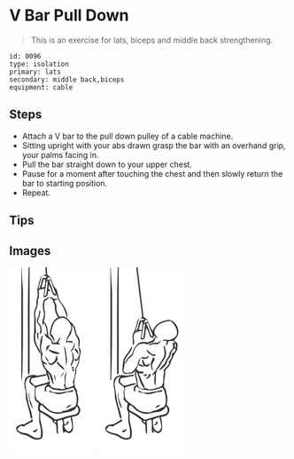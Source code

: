 # V Bar Pull Down
> This is an exercise for lats, biceps and middle back strengthening.

``` 
id: 0096 
type: isolation 
primary: lats 
secondary: middle back,biceps 
equipment: cable 
``` 

## Steps

 - Attach a V bar to the pull down pulley of a cable machine.
 - Sitting upright with your abs drawn grasp the bar with an overhand grip, your palms facing in.
 - Pull the bar straight down to your upper chest.
 - Pause for a moment after touching the chest and then slowly return the bar to starting position.
 - Repeat.

## Tips


## Images

<svg width="118pt" height="250pt" viewBox="0 0 118 250" xmlns="http://www.w3.org/2000/svg">
  <g fill="#FFF">
    <path d="M0 0h16.38c-.29 48.66-.02 97.33-.15 146-.03 2.52.12 5.07.79 7.52 1.37-15.56.87-31.25 1.42-46.86.09-25.23.04-50.46.03-75.69-.9-10.3-1.36-20.63-1.69-30.97h9.42c-1.45 42.67-.8 85.36-.94 128.05.1 5.85-.35 11.74.4 17.56 1.26-1.31 1.87-2.84 1.82-4.59 0-47 .01-94.01-.01-141.02H49c.13 3.29.29 6.57.46 9.85-1 .27-2.99.8-3.99 1.07 1.73.56 3.48 1.04 5.23 1.5l-1.2 2.1c-1.4-.09-2.79-.11-4.19-.07-2.38 5.02-1.71 11.31-5.83 15.49 1.16-6.63 3.6-12.94 4.85-19.55-3.57 5.86-4.04 12.96-6.43 19.31.45 4.26 1.23 8.8-.39 12.9-1.2 2.82-.16 5.94-.87 8.85-.82 3.05-2.29 5.9-2.93 9.01-.88 4.14.74 8.3.2 12.47-.51 5.65.32 11.36-.52 17-.62 5.25-.46 10.88 2.17 15.61 2.22 3.95 4.06 8.1 6.37 12 .79-5.15-3.34-9-5.1-13.45-2.09-4.41-1.79-9.36-1.81-14.1.33-.42.99-1.26 1.33-1.68-.5-4.73-1.03-9.5-.49-14.25.61-4.54-1.77-9.02-.53-13.55 1.47-5.16 4.55-10.18 3.14-15.75 2.91-4.14 1.15-9.21 1.71-13.85 2.18-1.4 4.93-1.44 7.39-2.02-.18 3.73-.61 7.45-1.36 11.1 1.91.92 3.98.23 5.36-1.29.69-2.14.86-4.4 1.2-6.61l3.26.48c-.97-1.18-1.99-2.31-3.04-3.43.2-2.05.37-4.11.57-6.17.49 1.15.98 2.29 1.48 3.43 2.67 3.98 2.26 9.84 6.86 12.38.79-.68 1.59-1.37 2.37-2.07.9 4.51 2.74 8.78 5.67 12.34 4.57 5.73 6.28 12.97 8.69 19.73.85-6.27-2.12-12.03-5.39-17.13-2.38-3.41-5.43-6.56-6.4-10.73-.88-3.75-1.6-7.54-2.86-11.19-4.41-3.27-5.25-9.13-7.68-13.75-1.83.69-3.7 1.3-5.58 1.84.63-1.5 1.3-2.97 1.99-4.44 1.37.46 2.74.9 4.12 1.33-1.75-1.67-3.67-3.14-5.65-4.51-.09-3.4-.2-6.8-.34-10.2H118v250H0V0m48.81 42.97c-2.72 1.08-2.86 4.43-3.27 6.91-1.14 6.19 3.09 12.25.69 18.36-1.53 3.44-2.24 7.21-.14 10.66.13-1.06.4-3.19.53-4.26 3.6 4.99 3.92 11.17 4.58 17.05-1.27-.89-2.57-1.74-3.89-2.54.66 1.48 1.34 2.96 2.19 4.35 1.53 2.23 4.41 2.8 6.35 4.57 1.55 1.59 1.54 3.92 1.85 5.98 3.89-.93 7.95 1.17 11.69-.5-.86-.32-2.57-.96-3.42-1.27 1.45-2.46 2.8-4.99 3.63-7.72-3.16 2.09-3.76 6.5-7.34 8.07-1.18-4.55-1.91-9.66-5.99-12.62.92-4.69 1.86-9.47 3.85-13.85 2.1-4.57 7.05-7.27 11.88-7.87 5.55.28 8.95 5.44 11.41 9.83 1.81 4.6-1.2 9.1-2.9 13.23-2.63 3.38-3.47 7.6-3.6 11.79.37-.57 1.11-1.69 1.48-2.26 2.61.43 5.19 1.03 7.8 1.47-.26-.61-.79-1.84-1.05-2.45-2.35-.16-4.7-.29-7.05-.38.88-3.33 3.08-5.94 4.94-8.73 1.86-4.11 2.63-8.65 2.29-13.15 1.69 3.18 3.17 6.54 3.41 10.19.08 3.62 3.18 6.06 4.23 9.36 1.44 3.36.5 7.04.76 10.55.51 2.76 1.76 5.43 1.39 8.29-.04 3.33-2.08 6.11-3.89 8.73-.92-.34-2.75-1.03-3.66-1.37.68 1.16 1.35 2.33 2.03 3.5.83-.26 1.66-.51 2.49-.76.73-1.12 1.47-2.23 2.23-3.32-.76 4.84-1.75 9.94-4.74 13.96-.31 6.02-.66 12.36-3.34 17.87.39 1.67.71 3.35.99 5.03-3.09 2-6.64 3.21-10.34 3.28-.37-1.39-.76-2.76-1.17-4.13.69-5.73-.1-11.6 2.12-17.08-4.1 4.03-2.97 10.34-2.44 15.49-.39.38-1.17 1.13-1.56 1.51.71 1.85 1.42 3.7 2.09 5.56-2.39.25-4.78.38-7.18.45.03-.24.07-.72.09-.96-4.33.86-8.57-.43-12.59-1.94l-.16-2.3-3.25-1.85c2.32.95 3.46-2.58 1.47-3.49-3.99 2.86-9.03 3.15-13.56 4.68-3.09.88-7.77 2.43-9.04-1.73l-2.42-1.63c.09-1.85-.52-4.71 1.73-5.47 6.53-1.44 13.19-2.24 19.71-3.75-.56-.61-1.14-1.2-1.74-1.78-3.64.93-7.36 1.51-11.06 2.17-5.65-2.19-13.63-1.04-16.68 4.74-1.04 5.15-1.09 10.59 1 15.51-.03 3.7-.04 7.41.42 11.09 2.2 8.96 4.95 17.8 6.67 26.88.52-.29 1.55-.89 2.07-1.19-.89-3.24-.96-6.69-2.25-9.81-4.12-10.86-5.11-22.48-7.11-33.84-.56-3.36.49-6.86 2.41-9.62 1.27-1.83 3.72-1.94 5.62-2.72-2.55 2.21-3.42 5.52-2.4 8.75 1.83 1.93 4.23 3.24 6.41 4.75.39.85.78 1.7 1.18 2.55-1.97 4.3-.5 9.13-.87 13.66.2.54.61 1.62.82 2.16.31.44.95 1.31 1.26 1.75 1.13.8 2.25 1.62 3.37 2.44-.69 3.35-1.07 6.75-.8 10.16.41.29 1.21.85 1.62 1.14.14 5.79-.99 11.73.69 17.39 1.57 5.62 2.18 11.82.95 17.5-5.17 2.51-10.44-.7-14.71-3.48-3.06-2.24-6.98-2.1-10.5-3.04-2.46-.78-4.57-2.32-6.72-3.71 1.27-2.02 2.78-3.89 4.8-5.21 1.6.26 3.21.49 4.83.69 3.43-3.32 8.04-4.68 12.1-6.97-.2-.83-.59-2.49-.79-3.32-.94.91-1.85 1.85-2.75 2.8-2.84 1.24-5.57 2.73-8.03 4.63-4.19-.29-8.35.87-11.09 4.21.07 1.47-.12 2.99.31 4.43 1.73 1.68 3.79 3.03 5.95 4.1 3.13 1.49 6.87 1.23 9.81 3.2 4.98 2.83 10.93 6.69 16.76 3.82 3.5-1.03 2.69-5.36 3.15-8.17-.48-6.43-2.24-12.73-3.65-19.01.01-3.07-.04-6.14-.03-9.2 5.86 2.88 11.23 6.63 16.49 10.47.33 1 .61 2.02.84 3.06 1.4 1.09 2.98 1.96 4.3 3.17.85 3.77.24 7.71.99 11.51l1.72 1.52c-.35-5.97-.04-11.98-.8-17.92 2.06-.62 4.12-1.22 6.2-1.77.8 2.27 1.48 4.66.98 7.09-.65 3.77-.12 7.62.94 11.26.68-.66 1.34-1.34 1.98-2.05 1.96.84 3.94 1.62 5.94 2.38 2.03-1.22 4.55-2.51 4.79-5.18.78-5.66-.02-11.45-1.64-16.9 2.46-.58 4.97-.96 7.37-1.74 2.56-1.18 3.6-4.06 4.3-6.59.73-3.27-1.65-5.91-3.63-8.15 1.21-5.47 1.59-11.37-.84-16.59l.09-3.44c-1.69-1.65-2.81-3.8-3.15-6.14-1.96-7.72 2.94-15.01 2.15-22.77 3.4-4.52 4.19-10.36 4.7-15.83 1.01-4.29 2.82-9.48-1.05-12.93 1.24-4.13 1.92-8.78-.13-12.78-1.04-2.58-3.6-4.46-3.84-7.35-.43-4.58-2.01-9.44-5.56-12.54-3.38-2.13-4.86-6.35-8.72-7.85-2.41-1.82-5.46-1.18-8.2-.72-1.95-3.69-4.74-7.55-3.99-11.94.65-3.72-1.72-6.9-3.08-10.15 1.76-.57 3.85-.66 5.03-2.34-1.55.1-3.09.22-4.62.38-2.28-.95-4.56-3.54-7.15-1.98 1.37.83 2.77 1.64 4.16 2.45.93 2.64 2.19 5.14 3.17 7.76.57 2.58.17 5.27.66 7.87.92 3.17 2.43 6.14 4.23 8.89-6.58 2.55-9.04 9.65-10.57 15.93-.7 3.13-1.92 7.05.69 9.64 2.27 2.16 3.42 5.11 5.22 7.62-.73.55-1.45 1.1-2.18 1.65-.92-3.72-3.05-6.92-6.28-9.01-1.24-7.19-.98-15.35-6.62-20.84 2.13-5.09 2.29-10.72 1.02-16.05-.99-3.74-.48-7.63.42-11.34 2.44-1.36 5.03-2.77 6.37-5.36-1.92.84-3.78 1.82-5.63 2.81m-8.06 15.62c.32 4.51-1.83 8.52-3.27 12.63-.89 2.94 1.81 5.07 3.16 7.32 2.63 3.66 1.23 8.38.43 12.41.96-.96 1.9-1.94 2.84-2.93-.33-3.57.3-7.66-2.31-10.55-1.23-1.94-3.94-3.82-2.64-6.4 1.6-4.02 3.58-8.08 2.93-12.55-.28.01-.86.05-1.14.07m-2.85 30.4c-.98 3.52.17 7.02 1.58 10.25-.2-3.69-.54-7.4.28-11.03-.47.19-1.39.58-1.86.78m6.28 3.96c-.87 2.31-2.16 4.55-2.09 7.1-.09 4.25-1.41 8.61.07 12.76 1.54 5.01-.32 10.44 1.91 15.31.87 4.41 2.64 8.59 5.75 11.9.15 1.79.35 3.58.55 5.37 1.76 2.51 2.76 5.42 2.65 8.51l1.75-2.14c-.4-3.2-1.62-6.16-2.76-9.15 5.03 4.09 3.86 11.5 8.12 16.08-.72-4.78-1.18-9.84-3.6-14.11-3.73-4.61-9.1-8.4-10.19-14.62 1.76.74 3.53 1.44 5.36 1.97-1.74-2.84-5.33-3.74-7.11-6.52-.6-2.43-.64-5.18.64-7.42-.7-2.63-1.73-5.17-2.23-7.86-.43-4.82 2.13-9.37 1.53-14.2.42-1.13.85-2.26 1.27-3.38-.4.1-1.21.3-1.62.4m41.89 16.07c-1.21 1.86-2.65 3.57-3.77 5.49 5.12-2.15 7.06-8.08 5.97-13.23-.74 2.58-.66 5.45-2.2 7.74m-35.5-1.77c-.36 2.24-.66 4.49-.69 6.76 1.62-3.33 3.97-6.21 5.71-9.47-1.77.72-3.44 1.65-5.02 2.71m26.18 26.36c.98-3.78 1.84-7.75 1.04-11.64-1.04-5.14-.3-10.84-3.63-15.28 1.58 8.88 2.7 17.88 2.59 26.92m11.62-22.52c1.75 2.05 3.11 4.39 4.7 6.57 1.37-3.12-1.12-5.82-3.15-7.9-.39.33-1.16 1-1.55 1.33m-35.85-.07c3 4.38 8.62 5.79 13.57 6.59.74-.53 1.47-1.08 2.18-1.66-5.3-1.54-10.5-3.31-15.75-4.93m33.1 13.94c-.32 2.34-1.41 4.48-2.37 6.61.11.64.33 1.9.43 2.53.83-1.63 1.68-3.24 2.41-4.91 2.37-5.01 1.11-10.87-.76-15.83-.36 3.88.81 7.73.29 11.6m-21.46-6.37c-.63 2.5-1.11 5.1-2.34 7.4-1.36 2.14-3.62 3.44-5.75 4.7-1.14-.97-2.3-1.92-3.49-2.83.54 2.29 1.95 4.69 4.69 4.38 3.54-1.27 5.92-4.28 8.31-7.01-.32-2.25-.72-4.49-1.42-6.64m-15.4 1.89c.35 3.18 2.31 5.76 5.27 6.95a43.527 43.527 0 0 0-5.27-6.95m15.54 8.85c3.26 3.62 6.57 7.39 10.83 9.86-1.27-5.23-7.37-7.08-9.33-11.92-.5.69-1 1.37-1.5 2.06m20.15 5.8c-.8 1.68 3.02 3.07 3.31 1.17-.4-1.23-2.25-2.05-3.31-1.17m1.09 3.12c-.89 1.24 1.17 3 2.17 1.75.92-1.27-1.15-3.02-2.17-1.75m-16.48 10.88c2.3-2.12 4.47-4.56 5.27-7.66-2.16 2.24-3.75 4.96-5.27 7.66m-8.15-4.28c-.08 3.01.57 5.97 1.78 8.72.11-3.01-.3-6.05-1.78-8.72m-34.35 23.51c-.64 8 .83 16.13 5.09 23.01-.47-4.39-2.04-8.57-3.9-12.54-.48-3.48-.39-7.03-1.19-10.47m8.87 51.99c-.7.06-2.11.19-2.82.25-.03.59-.11 1.77-.15 2.36 2.9.47 5.94-1.76 5.61-4.85-.89.73-1.77 1.47-2.64 2.24z"/>
    <path d="M46.77 16.34c.41-.11 1.21-.35 1.61-.46.97 3.37.05 6.91-.46 10.29-1.34.74-2.81 1.2-4.22 1.77.75-3.93 1.59-7.87 3.07-11.6zM54.8 16.58c3.07 3.15 3.48 7.71 5.11 11.6 1.16 2.62 2.35 5.22 3.18 7.96-4.24-.01-3.98-5.2-5.39-8.08-.7-3.94-4.37-7.33-2.9-11.48zM50.35 19.58l1.78-1.01c-.49 6.07-1.05 12.17-1.9 18.2l-1.49 2.61c-.31-.48-.93-1.46-1.25-1.94 1.09-5.93 1.72-11.94 2.86-17.86zM36.62 162.09c5.24-1.34 10.41-2.9 15.66-4.17-1.35 1.42-2.77 2.76-4.16 4.13-.04 2-.07 4-.1 6 .43 0 1.29.01 1.72.01.12-1.94.15-3.9.49-5.82 1.09-.49 2.26-.74 3.41-1.05 1.81 1.7 3.88 3.09 6.2 4.01 5.33.9 10.82 1.84 16.19.74 3.6-1.07 7.13-2.41 10.83-3.11.8 1.47 1.65 2.92 2.57 4.32 1.61 6.97 3.52 14.72-.24 21.38-5.66 2.01-10.74 5.78-17.01 5.73-.28.37-.85 1.09-1.14 1.46-5.28.86-10.84.29-15.7-2-3.31-2.39-6.27-5.23-9.19-8.07-.02-.71-.05-2.13-.06-2.84-.26.91-.51 1.83-.77 2.75-3.14-2.28-6.19-4.68-8.82-7.55-1.33-5.2-1.98-10.82.12-15.92m17.08 4.22c.41.89.87 1.75 1.4 2.58 3.24.99 6.73 1.03 9.88 2.42 4.56.83 9.09-.73 13.33-2.3 2.76-.36 5.57-.41 8.29-1.07-.12-.56-.36-1.67-.48-2.22-4.45 2.14-9.49 2.04-14.2 3.26-4.18 1.16-8.54.37-12.79.2-1.7-1.17-3.53-2.11-5.43-2.87m23.6 24.14c2.68-1.17 5.29-2.62 7.27-4.81-2.96.65-6.46 1.43-7.27 4.81z"/>
    <path d="M43.51 194.13c-3.16-1.36-2.54-5.97-.43-8.06 3.26 1.54 4.84 5.03 7.95 6.78 5.4 4.58 13.04 6.36 19.89 4.58 6.3-1.92 13.54-1.24 18.63-6.07.64-1.1 1.29-2.2 1.95-3.29 4.11 3.22 2.48 10.9-3.06 11.11-8.89 1.43-17.23 5-26 6.92-5.87-4.62-12.19-8.72-18.93-11.97zM73.91 205.72c2.93-1.18 5.85-2.41 8.92-3.2.9 4.46 2.22 8.91 2.49 13.45-.73 2.84-2.66 7.12-6.31 5.6-2.59-1.5-4.01-4.38-5.08-7.07 2.99-.86 6.58-2.06 6.56-5.78-.45-.12-1.36-.35-1.82-.47-.64 1.59-1.31 3.17-2.13 4.68-2.93-1.34-2.75-4.47-2.63-7.21zM61.04 207.9c1.02-1.04 3.34.3 2.5 1.68-.97.98-3.31-.38-2.5-1.68z"/>
  </g>
  <g fill="#333">
    <path d="M16.38 0h.4c.33 10.34.79 20.67 1.69 30.97.01 25.23.06 50.46-.03 75.69-.55 15.61-.05 31.3-1.42 46.86-.67-2.45-.82-5-.79-7.52.13-48.67-.14-97.34.15-146zM26.2 0h1.27c.02 47.01.01 94.02.01 141.02.05 1.75-.56 3.28-1.82 4.59-.75-5.82-.3-11.71-.4-17.56.14-42.69-.51-85.38.94-128.05zM49 0h1.84c.14 3.4.25 6.8.34 10.2 1.98 1.37 3.9 2.84 5.65 4.51-1.38-.43-2.75-.87-4.12-1.33-.69 1.47-1.36 2.94-1.99 4.44 1.88-.54 3.75-1.15 5.58-1.84 2.43 4.62 3.27 10.48 7.68 13.75 1.26 3.65 1.98 7.44 2.86 11.19.97 4.17 4.02 7.32 6.4 10.73 3.27 5.1 6.24 10.86 5.39 17.13-2.41-6.76-4.12-14-8.69-19.73-2.93-3.56-4.77-7.83-5.67-12.34-.78.7-1.58 1.39-2.37 2.07-4.6-2.54-4.19-8.4-6.86-12.38-.5-1.14-.99-2.28-1.48-3.43-.2 2.06-.37 4.12-.57 6.17 1.05 1.12 2.07 2.25 3.04 3.43l-3.26-.48c-.34 2.21-.51 4.47-1.2 6.61-1.38 1.52-3.45 2.21-5.36 1.29.75-3.65 1.18-7.37 1.36-11.1-2.46.58-5.21.62-7.39 2.02-.56 4.64 1.2 9.71-1.71 13.85 1.41 5.57-1.67 10.59-3.14 15.75-1.24 4.53 1.14 9.01.53 13.55-.54 4.75-.01 9.52.49 14.25-.34.42-1 1.26-1.33 1.68.02 4.74-.28 9.69 1.81 14.1 1.76 4.45 5.89 8.3 5.1 13.45-2.31-3.9-4.15-8.05-6.37-12-2.63-4.73-2.79-10.36-2.17-15.61.84-5.64.01-11.35.52-17 .54-4.17-1.08-8.33-.2-12.47.64-3.11 2.11-5.96 2.93-9.01.71-2.91-.33-6.03.87-8.85 1.62-4.1.84-8.64.39-12.9 2.39-6.35 2.86-13.45 6.43-19.31-1.25 6.61-3.69 12.92-4.85 19.55 4.12-4.18 3.45-10.47 5.83-15.49 1.4-.04 2.79-.02 4.19.07l1.2-2.1c-1.75-.46-3.5-.94-5.23-1.5 1-.27 2.99-.8 3.99-1.07-.17-3.28-.33-6.56-.46-9.85m-2.23 16.34c-1.48 3.73-2.32 7.67-3.07 11.6 1.41-.57 2.88-1.03 4.22-1.77.51-3.38 1.43-6.92.46-10.29-.4.11-1.2.35-1.61.46m8.03.24c-1.47 4.15 2.2 7.54 2.9 11.48 1.41 2.88 1.15 8.07 5.39 8.08-.83-2.74-2.02-5.34-3.18-7.96-1.63-3.89-2.04-8.45-5.11-11.6m-4.45 3c-1.14 5.92-1.77 11.93-2.86 17.86.32.48.94 1.46 1.25 1.94l1.49-2.61c.85-6.03 1.41-12.13 1.9-18.2l-1.78 1.01z"/>
    <path d="M48.81 42.97c1.85-.99 3.71-1.97 5.63-2.81-1.34 2.59-3.93 4-6.37 5.36-.9 3.71-1.41 7.6-.42 11.34 1.27 5.33 1.11 10.96-1.02 16.05 5.64 5.49 5.38 13.65 6.62 20.84 3.23 2.09 5.36 5.29 6.28 9.01.73-.55 1.45-1.1 2.18-1.65-1.8-2.51-2.95-5.46-5.22-7.62-2.61-2.59-1.39-6.51-.69-9.64 1.53-6.28 3.99-13.38 10.57-15.93-1.8-2.75-3.31-5.72-4.23-8.89-.49-2.6-.09-5.29-.66-7.87-.98-2.62-2.24-5.12-3.17-7.76-1.39-.81-2.79-1.62-4.16-2.45 2.59-1.56 4.87 1.03 7.15 1.98 1.53-.16 3.07-.28 4.62-.38-1.18 1.68-3.27 1.77-5.03 2.34 1.36 3.25 3.73 6.43 3.08 10.15-.75 4.39 2.04 8.25 3.99 11.94 2.74-.46 5.79-1.1 8.2.72 3.86 1.5 5.34 5.72 8.72 7.85 3.55 3.1 5.13 7.96 5.56 12.54.24 2.89 2.8 4.77 3.84 7.35 2.05 4 1.37 8.65.13 12.78 3.87 3.45 2.06 8.64 1.05 12.93-.51 5.47-1.3 11.31-4.7 15.83.79 7.76-4.11 15.05-2.15 22.77.34 2.34 1.46 4.49 3.15 6.14l-.09 3.44c2.43 5.22 2.05 11.12.84 16.59 1.98 2.24 4.36 4.88 3.63 8.15-.7 2.53-1.74 5.41-4.3 6.59-2.4.78-4.91 1.16-7.37 1.74 1.62 5.45 2.42 11.24 1.64 16.9-.24 2.67-2.76 3.96-4.79 5.18-2-.76-3.98-1.54-5.94-2.38-.64.71-1.3 1.39-1.98 2.05-1.06-3.64-1.59-7.49-.94-11.26.5-2.43-.18-4.82-.98-7.09-2.08.55-4.14 1.15-6.2 1.77.76 5.94.45 11.95.8 17.92l-1.72-1.52c-.75-3.8-.14-7.74-.99-11.51-1.32-1.21-2.9-2.08-4.3-3.17-.23-1.04-.51-2.06-.84-3.06-5.26-3.84-10.63-7.59-16.49-10.47-.01 3.06.04 6.13.03 9.2 1.41 6.28 3.17 12.58 3.65 19.01-.46 2.81.35 7.14-3.15 8.17-5.83 2.87-11.78-.99-16.76-3.82-2.94-1.97-6.68-1.71-9.81-3.2-2.16-1.07-4.22-2.42-5.95-4.1-.43-1.44-.24-2.96-.31-4.43 2.74-3.34 6.9-4.5 11.09-4.21 2.46-1.9 5.19-3.39 8.03-4.63.9-.95 1.81-1.89 2.75-2.8.2.83.59 2.49.79 3.32-4.06 2.29-8.67 3.65-12.1 6.97-1.62-.2-3.23-.43-4.83-.69-2.02 1.32-3.53 3.19-4.8 5.21 2.15 1.39 4.26 2.93 6.72 3.71 3.52.94 7.44.8 10.5 3.04 4.27 2.78 9.54 5.99 14.71 3.48 1.23-5.68.62-11.88-.95-17.5-1.68-5.66-.55-11.6-.69-17.39-.41-.29-1.21-.85-1.62-1.14-.27-3.41.11-6.81.8-10.16-1.12-.82-2.24-1.64-3.37-2.44-.31-.44-.95-1.31-1.26-1.75-.21-.54-.62-1.62-.82-2.16.37-4.53-1.1-9.36.87-13.66-.4-.85-.79-1.7-1.18-2.55-2.18-1.51-4.58-2.82-6.41-4.75-1.02-3.23-.15-6.54 2.4-8.75-1.9.78-4.35.89-5.62 2.72-1.92 2.76-2.97 6.26-2.41 9.62 2 11.36 2.99 22.98 7.11 33.84 1.29 3.12 1.36 6.57 2.25 9.81-.52.3-1.55.9-2.07 1.19-1.72-9.08-4.47-17.92-6.67-26.88-.46-3.68-.45-7.39-.42-11.09-2.09-4.92-2.04-10.36-1-15.51 3.05-5.78 11.03-6.93 16.68-4.74 3.7-.66 7.42-1.24 11.06-2.17.6.58 1.18 1.17 1.74 1.78-6.52 1.51-13.18 2.31-19.71 3.75-2.25.76-1.64 3.62-1.73 5.47l2.42 1.63c1.27 4.16 5.95 2.61 9.04 1.73 4.53-1.53 9.57-1.82 13.56-4.68 1.99.91.85 4.44-1.47 3.49l3.25 1.85.16 2.3c4.02 1.51 8.26 2.8 12.59 1.94-.02.24-.06.72-.09.96 2.4-.07 4.79-.2 7.18-.45-.67-1.86-1.38-3.71-2.09-5.56.39-.38 1.17-1.13 1.56-1.51-.53-5.15-1.66-11.46 2.44-15.49-2.22 5.48-1.43 11.35-2.12 17.08.41 1.37.8 2.74 1.17 4.13 3.7-.07 7.25-1.28 10.34-3.28-.28-1.68-.6-3.36-.99-5.03 2.68-5.51 3.03-11.85 3.34-17.87 2.99-4.02 3.98-9.12 4.74-13.96-.76 1.09-1.5 2.2-2.23 3.32-.83.25-1.66.5-2.49.76-.68-1.17-1.35-2.34-2.03-3.5.91.34 2.74 1.03 3.66 1.37 1.81-2.62 3.85-5.4 3.89-8.73.37-2.86-.88-5.53-1.39-8.29-.26-3.51.68-7.19-.76-10.55-1.05-3.3-4.15-5.74-4.23-9.36-.24-3.65-1.72-7.01-3.41-10.19.34 4.5-.43 9.04-2.29 13.15-1.86 2.79-4.06 5.4-4.94 8.73 2.35.09 4.7.22 7.05.38.26.61.79 1.84 1.05 2.45-2.61-.44-5.19-1.04-7.8-1.47-.37.57-1.11 1.69-1.48 2.26.13-4.19.97-8.41 3.6-11.79 1.7-4.13 4.71-8.63 2.9-13.23-2.46-4.39-5.86-9.55-11.41-9.83-4.83.6-9.78 3.3-11.88 7.87-1.99 4.38-2.93 9.16-3.85 13.85 4.08 2.96 4.81 8.07 5.99 12.62 3.58-1.57 4.18-5.98 7.34-8.07-.83 2.73-2.18 5.26-3.63 7.72.85.31 2.56.95 3.42 1.27-3.74 1.67-7.8-.43-11.69.5-.31-2.06-.3-4.39-1.85-5.98-1.94-1.77-4.82-2.34-6.35-4.57-.85-1.39-1.53-2.87-2.19-4.35 1.32.8 2.62 1.65 3.89 2.54-.66-5.88-.98-12.06-4.58-17.05-.13 1.07-.4 3.2-.53 4.26-2.1-3.45-1.39-7.22.14-10.66 2.4-6.11-1.83-12.17-.69-18.36.41-2.48.55-5.83 3.27-6.91M36.62 162.09c-2.1 5.1-1.45 10.72-.12 15.92 2.63 2.87 5.68 5.27 8.82 7.55.26-.92.51-1.84.77-2.75.01.71.04 2.13.06 2.84 2.92 2.84 5.88 5.68 9.19 8.07 4.86 2.29 10.42 2.86 15.7 2 .29-.37.86-1.09 1.14-1.46 6.27.05 11.35-3.72 17.01-5.73 3.76-6.66 1.85-14.41.24-21.38-.92-1.4-1.77-2.85-2.57-4.32-3.7.7-7.23 2.04-10.83 3.11-5.37 1.1-10.86.16-16.19-.74-2.32-.92-4.39-2.31-6.2-4.01-1.15.31-2.32.56-3.41 1.05-.34 1.92-.37 3.88-.49 5.82-.43 0-1.29-.01-1.72-.01.03-2 .06-4 .1-6 1.39-1.37 2.81-2.71 4.16-4.13-5.25 1.27-10.42 2.83-15.66 4.17m6.89 32.04c6.74 3.25 13.06 7.35 18.93 11.97 8.77-1.92 17.11-5.49 26-6.92 5.54-.21 7.17-7.89 3.06-11.11-.66 1.09-1.31 2.19-1.95 3.29-5.09 4.83-12.33 4.15-18.63 6.07-6.85 1.78-14.49 0-19.89-4.58-3.11-1.75-4.69-5.24-7.95-6.78-2.11 2.09-2.73 6.7.43 8.06m30.4 11.59c-.12 2.74-.3 5.87 2.63 7.21.82-1.51 1.49-3.09 2.13-4.68.46.12 1.37.35 1.82.47.02 3.72-3.57 4.92-6.56 5.78 1.07 2.69 2.49 5.57 5.08 7.07 3.65 1.52 5.58-2.76 6.31-5.6-.27-4.54-1.59-8.99-2.49-13.45-3.07.79-5.99 2.02-8.92 3.2m-12.87 2.18c-.81 1.3 1.53 2.66 2.5 1.68.84-1.38-1.48-2.72-2.5-1.68z"/>
    <path d="M40.75 58.59c.28-.02.86-.06 1.14-.07.65 4.47-1.33 8.53-2.93 12.55-1.3 2.58 1.41 4.46 2.64 6.4 2.61 2.89 1.98 6.98 2.31 10.55-.94.99-1.88 1.97-2.84 2.93.8-4.03 2.2-8.75-.43-12.41-1.35-2.25-4.05-4.38-3.16-7.32 1.44-4.11 3.59-8.12 3.27-12.63zM37.9 88.99c.47-.2 1.39-.59 1.86-.78-.82 3.63-.48 7.34-.28 11.03-1.41-3.23-2.56-6.73-1.58-10.25zM44.18 92.95c.41-.1 1.22-.3 1.62-.4-.42 1.12-.85 2.25-1.27 3.38.6 4.83-1.96 9.38-1.53 14.2.5 2.69 1.53 5.23 2.23 7.86-1.28 2.24-1.24 4.99-.64 7.42 1.78 2.78 5.37 3.68 7.11 6.52-1.83-.53-3.6-1.23-5.36-1.97 1.09 6.22 6.46 10.01 10.19 14.62 2.42 4.27 2.88 9.33 3.6 14.11-4.26-4.58-3.09-11.99-8.12-16.08 1.14 2.99 2.36 5.95 2.76 9.15l-1.75 2.14c.11-3.09-.89-6-2.65-8.51-.2-1.79-.4-3.58-.55-5.37-3.11-3.31-4.88-7.49-5.75-11.9-2.23-4.87-.37-10.3-1.91-15.31-1.48-4.15-.16-8.51-.07-12.76-.07-2.55 1.22-4.79 2.09-7.1zM86.07 109.02c1.54-2.29 1.46-5.16 2.2-7.74 1.09 5.15-.85 11.08-5.97 13.23 1.12-1.92 2.56-3.63 3.77-5.49z"/>
    <path d="M50.57 107.25c1.58-1.06 3.25-1.99 5.02-2.71-1.74 3.26-4.09 6.14-5.71 9.47.03-2.27.33-4.52.69-6.76zM76.75 133.61c.11-9.04-1.01-18.04-2.59-26.92 3.33 4.44 2.59 10.14 3.63 15.28.8 3.89-.06 7.86-1.04 11.64zM88.37 111.09c.39-.33 1.16-1 1.55-1.33 2.03 2.08 4.52 4.78 3.15 7.9-1.59-2.18-2.95-4.52-4.7-6.57zM52.52 111.02c5.25 1.62 10.45 3.39 15.75 4.93-.71.58-1.44 1.13-2.18 1.66-4.95-.8-10.57-2.21-13.57-6.59zM85.62 124.96c.52-3.87-.65-7.72-.29-11.6 1.87 4.96 3.13 10.82.76 15.83-.73 1.67-1.58 3.28-2.41 4.91-.1-.63-.32-1.89-.43-2.53.96-2.13 2.05-4.27 2.37-6.61zM64.16 118.59c.7 2.15 1.1 4.39 1.42 6.64-2.39 2.73-4.77 5.74-8.31 7.01-2.74.31-4.15-2.09-4.69-4.38 1.19.91 2.35 1.86 3.49 2.83 2.13-1.26 4.39-2.56 5.75-4.7 1.23-2.3 1.71-4.9 2.34-7.4z"/>
    <path d="M48.76 120.48c1.98 2.13 3.75 4.46 5.27 6.95-2.96-1.19-4.92-3.77-5.27-6.95zM64.3 129.33c.5-.69 1-1.37 1.5-2.06 1.96 4.84 8.06 6.69 9.33 11.92-4.26-2.47-7.57-6.24-10.83-9.86zM84.45 135.13c1.06-.88 2.91-.06 3.31 1.17-.29 1.9-4.11.51-3.31-1.17zM85.54 138.25c1.02-1.27 3.09.48 2.17 1.75-1 1.25-3.06-.51-2.17-1.75zM69.06 149.13c1.52-2.7 3.11-5.42 5.27-7.66-.8 3.1-2.97 5.54-5.27 7.66zM60.91 144.85c1.48 2.67 1.89 5.71 1.78 8.72-1.21-2.75-1.86-5.71-1.78-8.72zM53.7 166.31c1.9.76 3.73 1.7 5.43 2.87 4.25.17 8.61.96 12.79-.2 4.71-1.22 9.75-1.12 14.2-3.26.12.55.36 1.66.48 2.22-2.72.66-5.53.71-8.29 1.07-4.24 1.57-8.77 3.13-13.33 2.3-3.15-1.39-6.64-1.43-9.88-2.42-.53-.83-.99-1.69-1.4-2.58zM26.56 168.36c.8 3.44.71 6.99 1.19 10.47 1.86 3.97 3.43 8.15 3.9 12.54-4.26-6.88-5.73-15.01-5.09-23.01zM77.3 190.45c.81-3.38 4.31-4.16 7.27-4.81-1.98 2.19-4.59 3.64-7.27 4.81zM35.43 220.35c.87-.77 1.75-1.51 2.64-2.24.33 3.09-2.71 5.32-5.61 4.85.04-.59.12-1.77.15-2.36.71-.06 2.12-.19 2.82-.25z"/>
  </g>
</svg>

<svg width="118pt" height="250pt" viewBox="0 0 118 250" xmlns="http://www.w3.org/2000/svg">
  <g fill="#FFF">
    <path d="M0 0h16.33c-.14 50.63-.08 101.25-.04 151.88l1.08.92c1.52-40.6 1.06-81.24 1.1-121.86-.9-10.29-1.36-20.62-1.73-30.94h9.46c-1.43 41.66-.8 83.35-.95 125.02.09 6.74-.22 13.48.22 20.21 2.39-.87 1.92-3.37 2.04-5.27-.08-46.65.01-93.31-.04-139.96h23.84c2.37 22.5 5.4 44.91 8.05 67.37-.66.35-1.97 1.06-2.63 1.41 1.76.42 3.51.84 5.27 1.28-1.24 2.14-3.7 1.65-5.76 2.01-2.46 4.72-1.31 11.27-5.72 14.84 1.21-6.35 3.54-12.41 4.74-18.76-3.13 4.32-3.26 9.94-5.1 14.82-.9 4.17-4.74 7.49-3.86 12.02.58 3.59.56 7.21.11 10.82 5.1-4.06-1.11-11.22 2.42-16.03 2.54-2.62 6.36-3.29 9.84-3.71-.25 3.55-.48 7.14-1.55 10.55 1.62 2.04 4.23.79 5.56-.89 1.17-4.45 1.02-9.11 1.9-13.62 3.3 3.08 3.85 7.72 5.41 11.71 1.11.83 2.33 1.47 3.54 2.15.8-1.21 1.58-2.42 2.36-3.64l1.71 1.49c-1.52 1.49-2.77 3.22-3.89 5.02-2.48.82-4.79 2.29-7.32 2.81-3.89-1.18-8.25-1.16-11.76 1.12-4.43 3.09-7.04 8.09-8.54 13.16-.58 2.51-3.09 3.67-4.8 5.33-2.64 2.2-3.76 5.59-5.79 8.29-.4-9.05 9.71-13.69 10.23-22.33-1.92 1.01-2.48 3.31-3.6 5.02-2.1 4.05-5.82 7.08-7.42 11.42-2 5.12-1.65 10.73-2.06 16.12-.2 2.59 2.29 4.26 4.56 4.69 2.81-.08 5.54-.85 8.33-1.18 2.51-.09 3.7-2.53 5.3-4.1-4.17 6.37 2.06 12.86 1.02 19.61-1.3 1.05-2.57 2.12-3.83 3.21.38 2.17-1.07 5.49 1.58 6.54.38-2.62-.25-5.76 2.19-7.56 4.6 4.29 11.31 4.86 17.27 5.41 6.23.69 11.84-2.43 17.79-3.59.83 1.46 1.68 2.91 2.56 4.34 1.64 6.98 3.53 14.78-.28 21.43-3.02.95-5.77 2.5-8.62 3.83-2.96 1.48-6.63 1.16-9.2 3.46-4.08.34-8.25.45-12.21-.78-5.74-1.06-8.85-6.6-13.62-9.4-3.17-2.38-6.77-4.53-8.86-8.01-1.82-5.02-1.9-10.68.07-15.68 4.65-1.22 9.39-2.2 13.92-3.84l.16-1.01c-5.6-1.03-10.98 3.36-16.75 2.69-1.23-.31-1.56-1.77-2.33-2.63-.83-.58-1.67-1.16-2.51-1.72.12-1.81.35-3.61.84-5.36 6.04-1.02 12.07-2.14 18.09-3.24l-.1-1.52c-3.37.33-6.73.74-10.08 1.22-4.55-.9-9.87-1.54-13.8 1.49-4.49 2.83-3.49 8.87-3.42 13.38 1.83 5.36 1.25 11.05 1.99 16.58 1.89 8.37 4.56 16.55 6.25 24.97.8.6 1.61 1.21 2.42 1.81-.77-9.25-5.14-17.63-6.5-26.77-.84-6.04-1.92-12.04-2.84-18.07-.78-5.26 1.92-11.75 7.9-12.32-2.47 2.3-3.28 5.7-2.2 8.86 2.45 2.49 6 3.88 7.7 7.11-2.35 4.67-.46 10.03-1.24 15.01 1.49 2.15 3.55 3.76 5.65 5.26-.88 3.9-2.21 8.44.74 11.82.02 3.42-.13 6.83-.15 10.25-.16 5.13 2.41 9.87 2.38 15-.03 2.99.44 6.1-.46 9-6.45 3.15-12.05-2.35-17.54-4.86-5.02-1.09-10.28-1.78-14.35-5.25 1.13-2.08 2.64-3.92 4.54-5.32 1.67.25 3.35.47 5.02.69 3.37-3.41 8.15-4.5 11.99-7.11-.14-.77-.43-2.31-.57-3.07-3.07 3.25-7.42 4.62-10.92 7.3-3.06.25-6.51-.01-8.94 2.23-2.47 1.5-3.28 5.82-.65 7.52 3.2 2.87 7.37 4.07 11.49 4.88 5.35 1.92 10 6.44 16 6.18 2.41-.49 6.21-.98 6.39-4.09 1.75-6.66-.88-13.22-2.01-19.72-.85-4.45-.57-9-.61-13.5 5.55 3.13 11 6.5 16 10.46.33.95.62 1.91.85 2.89 1.43 1.12 2.99 2.07 4.3 3.33.88 3.73.26 7.65 1.02 11.41l1.65 1.53c-.2-5.96-.05-11.96-.72-17.9 2.07-.62 4.15-1.22 6.24-1.78 2.16 5.86-.38 12.17 1.6 18.13l2.38-.99-1.64-2.73c2.15 1.93 4.59 3.48 7.35 4.38 2.02-1.31 4.65-2.57 4.87-5.3.87-5.7-.17-11.47-1.53-17 2.63-.59 5.41-.78 7.87-1.93 2.34-1.63 3.51-4.57 3.8-7.32.18-2.9-2.03-5.04-3.7-7.11.78-4.23 1.51-8.67.29-12.9-.71-2.36-1.12-4.8-1.31-7.25-1.24-1.6-2.18-3.4-2.89-5.29.66-1.54 1.04-3.17.23-4.75.58-5.47 2.2-10.89 1.58-16.43 3.83-3.32 7.33-7.47 8.07-12.66 1.43-2.01 2.52-4.23 3.25-6.59.96-3.65 4.84-5.92 5.03-9.87.16-2.89 1.51-6.89-1.42-8.84-.97-.83-2.01-1.57-3.05-2.31 2.28-2.71 5.59-5.12 5.75-8.97 1.45-6.08-1.69-12.15-6.02-16.24-2.53-2.32-6.27-3.14-9.58-2.28-4.21 1.03-8.51 2.29-12.04 4.91-3.2 2.48-5.05 6.17-7.01 9.62-2.61-4.01-4.32-8.49-6.21-12.86-1.59 1.21-3.49 1.72-5.45 1.96.67-1.48 1.35-2.94 2.06-4.39 1.25.56 2.51 1.11 3.77 1.65-1.57-2.31-3.94-3.8-6.39-5.01C58.55 44.93 55.59 22.49 53.01 0H118v250H0V0m54.01 166.37c.46.98.4 2.69 1.82 2.8 3.01.85 6.27.7 9.09 2.22 4.57.61 9.14-.61 13.3-2.45 2.84-.28 5.76-.15 8.47-1.21-.15-.52-.45-1.56-.6-2.07-4.17 2.27-9.06 1.96-13.55 3.18-4.42 1.41-9.05.46-13.58.41-1.47-1.26-3.16-2.18-4.95-2.88m-27.53 2.37c-.45 7.81.9 15.72 5.06 22.45-.07-6.07-4.45-11.13-4.25-17.22-.02-1.77-.31-3.53-.81-5.23m50.85 21.43c2.66-.79 5.22-2.16 6.96-4.39-2.79.54-6.07 1.29-6.96 4.39m-41.94 30.22c-.69.05-2.07.16-2.76.21l-.24 2.17c2.62.9 6.52-1.64 5.44-4.55-.82.71-1.63 1.43-2.44 2.17z"/>
    <path d="M81.42 77.61c4.97-2.8 10.8-5.17 16.55-4.87 4.21 3.2 7.11 8.11 8.39 13.21-.05 2.6.71 5.9-1.62 7.78-3.57 3.33-8.8 5.68-13.69 4.11-1.51-.56-2.98.32-4.4.74 2.04.54 4.09 1.08 6.15 1.56-.84 1.98-1.06 4.11-1.07 6.25 1.88-1.6 2.41-3.99 3.14-6.21 3.12-.76 6.85-1.54 9.16 1.43l-.85.46c-.99.3-1.99.56-3 .78.69 1.6 1.58 3.27 1.02 5.07-.44 3.61-4.79 5.22-4.96 8.94-.12 3.05-1.69 5.66-4.02 7.55-1.26 6.47-7.34 9.97-10.28 15.41 5.83-2.9 10.69-8.16 12.02-14.66 2.68-2.34 4.46-5.53 4.24-9.18 1.15-2.54 3.3-4.63 5.1-6.75 2.42 1.22.13 4.69-.94 6.42-.6.01-1.79.02-2.38.03-.23 1.96-.3 3.93-.64 5.87-.61 3.19-5.08 4.81-3.42 8.43-1.73 3.8-5.29 6.13-7.78 9.35.22.39.66 1.17.87 1.56-.99 5.35-.96 10.81-1.58 16.21-.69 1.2-1.33 2.44-1.92 3.7-5.05 2.06-10.39 3.43-15.71 4.57-2.3-.71-4.61-1.39-6.93-2.04-.59-3.62-3.04-6.47-4.15-9.89-1.14-3.46-2.82-6.69-4.34-9.99 2.44.46 4.88-.01 7.24-.62-.5-2.86-3.67-1.47-5.62-1.81-1.84-.63-3.09-2.22-4.49-3.48 1.12-1.87 1.95-3.9 2.32-6.06 2.3 2.69 5.76 3.17 9 2.01 3.06 1.85 6.4-.1 7.11-3.45-1.87.5-3.6 2.2-5.63 1.87-2.98-1.52-1.96-5.96-5.2-7.26.3 2.83.63 5.78 2.52 8.06-2.54-.45-5.27-.67-7.15-2.68.79-2.32 1.75-4.58 2.44-6.93-2.85 1.88-3.85 5.54-3.51 8.79-2.44 3.37-4.33 7.37-7.81 9.82-3.76.41-8.65 3-11.51-.78.22-3.77 1.17-7.46 1.46-11.23 2.59.41 2.75-2.74 4.05-4.2 1.92-3.55 6.75-4.76 7.66-8.94 1.09-4.56 3.21-9.31 7.3-11.91 3.23-1.23 6.87-2.14 10.21-.72 2.93 1.14 5.21-1.95 8.08-2.21 2.5-.3 3.1-3.01 4.08-4.87.48-.77.96-1.55 1.43-2.34.66.56 1.99 1.66 2.66 2.22-2.22-3.54-6.38-6.98-4.92-11.64 1.3-2.76 3.34-5.17 5.32-7.48m-.72 24.32c-4.45-.05-9.55-.02-12.71 3.66 3.16.23 5.83-2.12 9.04-1.57 3.37.66 6.49-1.67 7.69-4.72-1.54.55-2.81 1.57-4.02 2.63m7.77 4.54c.32 3.22 1.08 6.38 1.22 9.62-.15 3.6-1.56 7.07-3.72 9.93-2.81 3.48-4.39 7.75-7.34 11.11-.81 3.81-5 5.27-5.74 9.07l3.64-2.25c-.15 5.36-2.31 11.49.96 16.3.28-5.95.39-11.94.58-17.85l.92-.76.04-2.83c1.8-1.82 3.8-3.57 4.77-6.02 2.31-4.73 6.7-8.46 7.45-13.91 1.44-4.31-.86-8.45-1.48-12.66l-1.3.25m-16.31 12.46c1.95 1.16 4.87 1.93 5.81-.92-5.34 1.09-8.66-3.56-12.14-6.64-.8 4.03 3.78 5.57 6.33 7.56m-7.71 3.06c-2.32.35-5.15-1.29-7.06.55 3.62 1.9 10.08 2.56 10.91-2.76-1.38.54-2.66 1.31-3.85 2.21m9.88-.71c-1.17 2.9-2.25 5.83-3.47 8.7.57 3.41.56 7.37 2.81 10.2-.09-2.7-.66-5.33-1.2-7.95.74-2.65 2.73-4.71 3.61-7.29.73-1.56-1.09-2.52-1.75-3.66m-14.16 24.83c1.67.83 3.42 1.15 5.17.31.05-.56.15-1.68.19-2.23-1.78.64-3.56 1.31-5.36 1.92m7.25-.69c.22.64.45 1.29.69 1.93-1.59 1.02-3.09 2.21-4.18 3.77 3.22-.46 8.62-3.61 6.37-7.37-.74.91-1.7 1.46-2.88 1.67zM54.64 84.41c1.09-3.75 1.97-7.57 3.35-11.23.48.35 1.43 1.06 1.91 1.42-.06 3.51-.7 6.97-1.03 10.46-1.39-.34-2.8-.56-4.23-.65z"/>
    <path d="M65.03 76.47c.5-.47 1.5-1.4 2-1.87 1.68 4.17 2.61 8.62 4.75 12.61.76 2.16 2.5 4.39 1.5 6.77-2.98-1.63-3.3-5.21-4.36-8.08-.89-3.31-2.65-6.26-3.89-9.43zM61.33 77.06c.47-.17 1.41-.52 1.88-.69-.67 5.89-1.16 11.81-1.93 17.68-.12 1.46-2.15 3.08-2.89.9 1.25-5.92 1.74-11.97 2.94-17.89zM103.32 103.18c2.39.13 1.38 3.53 1.94 5.08-.99-.03-1.98-.06-2.97-.08l1.38-.32c-.09-1.17-.26-3.51-.35-4.68zM51.21 140.9c4.65 7.17 4.5 17.11 11.45 23.04l-3.35.04c-1.87-.06-3.83-.72-4.92-2.33-2.17-3.96-.56-8.73-2.55-12.75-1.15-2.52-.93-5.33-.63-8zM42.53 193.57c-1.68-1.85-1.89-6 .76-7.11 2.09.44 3.34 2.18 4.51 3.79 4.92 4.6 11.26 8.13 18.2 7.9 3.74-.27 7.39-1.22 11.01-2.15 2.54-.6 5.27-.35 7.69-1.45 1.7-.93 3.2-2.17 4.82-3.22.68-1.09 1.37-2.16 2.07-3.23 3.09 2.76 2.89 7.59-.22 10.22-4.33 1.54-9.05 1.69-13.35 3.4-5.3 1.3-10.36 3.49-15.77 4.33-5.99-4.98-12.77-8.99-19.72-12.48zM73.84 205.84c2.88-1.29 5.8-2.51 8.85-3.33 1.21 4.08 1.92 8.31 2.67 12.5-.23 3.1-2.43 8.14-6.35 6.54-2.88-1.67-4.52-4.92-5.07-8.12 3.15.9 6.87-1.26 6.38-4.78-.44-.1-1.32-.29-1.76-.38-.58 2.37-1.4 4.79-4.26 5.03-.17-2.48-.32-4.97-.46-7.46zM61.01 207.9c1.03-.97 3.38.32 2.6 1.71-.99.92-3.33-.38-2.6-1.71z"/>
  </g>
  <g fill="#333">
    <path d="M16.33 0h.41c.37 10.32.83 20.65 1.73 30.94-.04 40.62.42 81.26-1.1 121.86l-1.08-.92c-.04-50.63-.1-101.25.04-151.88zM26.2 0h1.27c.05 46.65-.04 93.31.04 139.96-.12 1.9.35 4.4-2.04 5.27-.44-6.73-.13-13.47-.22-20.21.15-41.67-.48-83.36.95-125.02z"/>
    <path d="M51.31 0h1.7c2.58 22.49 5.54 44.93 8.19 67.42 2.45 1.21 4.82 2.7 6.39 5.01-1.26-.54-2.52-1.09-3.77-1.65-.71 1.45-1.39 2.91-2.06 4.39 1.96-.24 3.86-.75 5.45-1.96 1.89 4.37 3.6 8.85 6.21 12.86 1.96-3.45 3.81-7.14 7.01-9.62 3.53-2.62 7.83-3.88 12.04-4.91 3.31-.86 7.05-.04 9.58 2.28 4.33 4.09 7.47 10.16 6.02 16.24-.16 3.85-3.47 6.26-5.75 8.97 1.04.74 2.08 1.48 3.05 2.31 2.93 1.95 1.58 5.95 1.42 8.84-.19 3.95-4.07 6.22-5.03 9.87-.73 2.36-1.82 4.58-3.25 6.59-.74 5.19-4.24 9.34-8.07 12.66.62 5.54-1 10.96-1.58 16.43.81 1.58.43 3.21-.23 4.75.71 1.89 1.65 3.69 2.89 5.29.19 2.45.6 4.89 1.31 7.25 1.22 4.23.49 8.67-.29 12.9 1.67 2.07 3.88 4.21 3.7 7.11-.29 2.75-1.46 5.69-3.8 7.32-2.46 1.15-5.24 1.34-7.87 1.93 1.36 5.53 2.4 11.3 1.53 17-.22 2.73-2.85 3.99-4.87 5.3-2.76-.9-5.2-2.45-7.35-4.38l1.64 2.73-2.38.99c-1.98-5.96.56-12.27-1.6-18.13-2.09.56-4.17 1.16-6.24 1.78.67 5.94.52 11.94.72 17.9l-1.65-1.53c-.76-3.76-.14-7.68-1.02-11.41-1.31-1.26-2.87-2.21-4.3-3.33-.23-.98-.52-1.94-.85-2.89-5-3.96-10.45-7.33-16-10.46.04 4.5-.24 9.05.61 13.5 1.13 6.5 3.76 13.06 2.01 19.72-.18 3.11-3.98 3.6-6.39 4.09-6 .26-10.65-4.26-16-6.18-4.12-.81-8.29-2.01-11.49-4.88-2.63-1.7-1.82-6.02.65-7.52 2.43-2.24 5.88-1.98 8.94-2.23 3.5-2.68 7.85-4.05 10.92-7.3.14.76.43 2.3.57 3.07-3.84 2.61-8.62 3.7-11.99 7.11-1.67-.22-3.35-.44-5.02-.69-1.9 1.4-3.41 3.24-4.54 5.32 4.07 3.47 9.33 4.16 14.35 5.25 5.49 2.51 11.09 8.01 17.54 4.86.9-2.9.43-6.01.46-9 .03-5.13-2.54-9.87-2.38-15 .02-3.42.17-6.83.15-10.25-2.95-3.38-1.62-7.92-.74-11.82-2.1-1.5-4.16-3.11-5.65-5.26.78-4.98-1.11-10.34 1.24-15.01-1.7-3.23-5.25-4.62-7.7-7.11-1.08-3.16-.27-6.56 2.2-8.86-5.98.57-8.68 7.06-7.9 12.32.92 6.03 2 12.03 2.84 18.07 1.36 9.14 5.73 17.52 6.5 26.77-.81-.6-1.62-1.21-2.42-1.81-1.69-8.42-4.36-16.6-6.25-24.97-.74-5.53-.16-11.22-1.99-16.58-.07-4.51-1.07-10.55 3.42-13.38 3.93-3.03 9.25-2.39 13.8-1.49 3.35-.48 6.71-.89 10.08-1.22l.1 1.52c-6.02 1.1-12.05 2.22-18.09 3.24-.49 1.75-.72 3.55-.84 5.36.84.56 1.68 1.14 2.51 1.72.77.86 1.1 2.32 2.33 2.63 5.77.67 11.15-3.72 16.75-2.69l-.16 1.01c-4.53 1.64-9.27 2.62-13.92 3.84-1.97 5-1.89 10.66-.07 15.68 2.09 3.48 5.69 5.63 8.86 8.01 4.77 2.8 7.88 8.34 13.62 9.4 3.96 1.23 8.13 1.12 12.21.78 2.57-2.3 6.24-1.98 9.2-3.46 2.85-1.33 5.6-2.88 8.62-3.83 3.81-6.65 1.92-14.45.28-21.43-.88-1.43-1.73-2.88-2.56-4.34-5.95 1.16-11.56 4.28-17.79 3.59-5.96-.55-12.67-1.12-17.27-5.41-2.44 1.8-1.81 4.94-2.19 7.56-2.65-1.05-1.2-4.37-1.58-6.54 1.26-1.09 2.53-2.16 3.83-3.21 1.04-6.75-5.19-13.24-1.02-19.61-1.6 1.57-2.79 4.01-5.3 4.1-2.79.33-5.52 1.1-8.33 1.18-2.27-.43-4.76-2.1-4.56-4.69.41-5.39.06-11 2.06-16.12 1.6-4.34 5.32-7.37 7.42-11.42 1.12-1.71 1.68-4.01 3.6-5.02-.52 8.64-10.63 13.28-10.23 22.33 2.03-2.7 3.15-6.09 5.79-8.29 1.71-1.66 4.22-2.82 4.8-5.33 1.5-5.07 4.11-10.07 8.54-13.16 3.51-2.28 7.87-2.3 11.76-1.12 2.53-.52 4.84-1.99 7.32-2.81 1.12-1.8 2.37-3.53 3.89-5.02l-1.71-1.49a282.3 282.3 0 0 1-2.36 3.64c-1.21-.68-2.43-1.32-3.54-2.15-1.56-3.99-2.11-8.63-5.41-11.71-.88 4.51-.73 9.17-1.9 13.62-1.33 1.68-3.94 2.93-5.56.89 1.07-3.41 1.3-7 1.55-10.55-3.48.42-7.3 1.09-9.84 3.71-3.53 4.81 2.68 11.97-2.42 16.03.45-3.61.47-7.23-.11-10.82-.88-4.53 2.96-7.85 3.86-12.02 1.84-4.88 1.97-10.5 5.1-14.82-1.2 6.35-3.53 12.41-4.74 18.76 4.41-3.57 3.26-10.12 5.72-14.84 2.06-.36 4.52.13 5.76-2.01-1.76-.44-3.51-.86-5.27-1.28.66-.35 1.97-1.06 2.63-1.41C56.71 44.91 53.68 22.5 51.31 0m30.11 77.61c-1.98 2.31-4.02 4.72-5.32 7.48-1.46 4.66 2.7 8.1 4.92 11.64-.67-.56-2-1.66-2.66-2.22-.47.79-.95 1.57-1.43 2.34-.98 1.86-1.58 4.57-4.08 4.87-2.87.26-5.15 3.35-8.08 2.21-3.34-1.42-6.98-.51-10.21.72-4.09 2.6-6.21 7.35-7.3 11.91-.91 4.18-5.74 5.39-7.66 8.94-1.3 1.46-1.46 4.61-4.05 4.2-.29 3.77-1.24 7.46-1.46 11.23 2.86 3.78 7.75 1.19 11.51.78 3.48-2.45 5.37-6.45 7.81-9.82-.34-3.25.66-6.91 3.51-8.79-.69 2.35-1.65 4.61-2.44 6.93 1.88 2.01 4.61 2.23 7.15 2.68-1.89-2.28-2.22-5.23-2.52-8.06 3.24 1.3 2.22 5.74 5.2 7.26 2.03.33 3.76-1.37 5.63-1.87-.71 3.35-4.05 5.3-7.11 3.45-3.24 1.16-6.7.68-9-2.01-.37 2.16-1.2 4.19-2.32 6.06 1.4 1.26 2.65 2.85 4.49 3.48 1.95.34 5.12-1.05 5.62 1.81-2.36.61-4.8 1.08-7.24.62 1.52 3.3 3.2 6.53 4.34 9.99 1.11 3.42 3.56 6.27 4.15 9.89 2.32.65 4.63 1.33 6.93 2.04 5.32-1.14 10.66-2.51 15.71-4.57.59-1.26 1.23-2.5 1.92-3.7.62-5.4.59-10.86 1.58-16.21-.21-.39-.65-1.17-.87-1.56 2.49-3.22 6.05-5.55 7.78-9.35-1.66-3.62 2.81-5.24 3.42-8.43.34-1.94.41-3.91.64-5.87.59-.01 1.78-.02 2.38-.03 1.07-1.73 3.36-5.2.94-6.42-1.8 2.12-3.95 4.21-5.1 6.75.22 3.65-1.56 6.84-4.24 9.18-1.33 6.5-6.19 11.76-12.02 14.66 2.94-5.44 9.02-8.94 10.28-15.41 2.33-1.89 3.9-4.5 4.02-7.55.17-3.72 4.52-5.33 4.96-8.94.56-1.8-.33-3.47-1.02-5.07 1.01-.22 2.01-.48 3-.78l.85-.46c-2.31-2.97-6.04-2.19-9.16-1.43-.73 2.22-1.26 4.61-3.14 6.21.01-2.14.23-4.27 1.07-6.25-2.06-.48-4.11-1.02-6.15-1.56 1.42-.42 2.89-1.3 4.4-.74 4.89 1.57 10.12-.78 13.69-4.11 2.33-1.88 1.57-5.18 1.62-7.78-1.28-5.1-4.18-10.01-8.39-13.21-5.75-.3-11.58 2.07-16.55 4.87m-26.78 6.8c1.43.09 2.84.31 4.23.65.33-3.49.97-6.95 1.03-10.46-.48-.36-1.43-1.07-1.91-1.42-1.38 3.66-2.26 7.48-3.35 11.23m10.39-7.94c1.24 3.17 3 6.12 3.89 9.43 1.06 2.87 1.38 6.45 4.36 8.08 1-2.38-.74-4.61-1.5-6.77-2.14-3.99-3.07-8.44-4.75-12.61-.5.47-1.5 1.4-2 1.87m-3.7.59c-1.2 5.92-1.69 11.97-2.94 17.89.74 2.18 2.77.56 2.89-.9.77-5.87 1.26-11.79 1.93-17.68-.47.17-1.41.52-1.88.69m41.99 26.12c.09 1.17.26 3.51.35 4.68l-1.38.32c.99.02 1.98.05 2.97.08-.56-1.55.45-4.95-1.94-5.08M51.21 140.9c-.3 2.67-.52 5.48.63 8 1.99 4.02.38 8.79 2.55 12.75 1.09 1.61 3.05 2.27 4.92 2.33l3.35-.04c-6.95-5.93-6.8-15.87-11.45-23.04m-8.68 52.67c6.95 3.49 13.73 7.5 19.72 12.48 5.41-.84 10.47-3.03 15.77-4.33 4.3-1.71 9.02-1.86 13.35-3.4 3.11-2.63 3.31-7.46.22-10.22-.7 1.07-1.39 2.14-2.07 3.23-1.62 1.05-3.12 2.29-4.82 3.22-2.42 1.1-5.15.85-7.69 1.45-3.62.93-7.27 1.88-11.01 2.15-6.94.23-13.28-3.3-18.2-7.9-1.17-1.61-2.42-3.35-4.51-3.79-2.65 1.11-2.44 5.26-.76 7.11m31.31 12.27c.14 2.49.29 4.98.46 7.46 2.86-.24 3.68-2.66 4.26-5.03.44.09 1.32.28 1.76.38.49 3.52-3.23 5.68-6.38 4.78.55 3.2 2.19 6.45 5.07 8.12 3.92 1.6 6.12-3.44 6.35-6.54-.75-4.19-1.46-8.42-2.67-12.5-3.05.82-5.97 2.04-8.85 3.33m-12.83 2.06c-.73 1.33 1.61 2.63 2.6 1.71.78-1.39-1.57-2.68-2.6-1.71z"/>
    <path d="M80.7 101.93c1.21-1.06 2.48-2.08 4.02-2.63-1.2 3.05-4.32 5.38-7.69 4.72-3.21-.55-5.88 1.8-9.04 1.57 3.16-3.68 8.26-3.71 12.71-3.66zM88.47 106.47l1.3-.25c.62 4.21 2.92 8.35 1.48 12.66-.75 5.45-5.14 9.18-7.45 13.91-.97 2.45-2.97 4.2-4.77 6.02l-.04 2.83-.92.76c-.19 5.91-.3 11.9-.58 17.85-3.27-4.81-1.11-10.94-.96-16.3l-3.64 2.25c.74-3.8 4.93-5.26 5.74-9.07 2.95-3.36 4.53-7.63 7.34-11.11 2.16-2.86 3.57-6.33 3.72-9.93-.14-3.24-.9-6.4-1.22-9.62zM72.16 118.93c-2.55-1.99-7.13-3.53-6.33-7.56 3.48 3.08 6.8 7.73 12.14 6.64-.94 2.85-3.86 2.08-5.81.92zM64.45 121.99c1.19-.9 2.47-1.67 3.85-2.21-.83 5.32-7.29 4.66-10.91 2.76 1.91-1.84 4.74-.2 7.06-.55zM74.33 121.28c.66 1.14 2.48 2.1 1.75 3.66-.88 2.58-2.87 4.64-3.61 7.29.54 2.62 1.11 5.25 1.2 7.95-2.25-2.83-2.24-6.79-2.81-10.2 1.22-2.87 2.3-5.8 3.47-8.7zM60.17 146.11c1.8-.61 3.58-1.28 5.36-1.92-.04.55-.14 1.67-.19 2.23-1.75.84-3.5.52-5.17-.31zM67.42 145.42c1.18-.21 2.14-.76 2.88-1.67 2.25 3.76-3.15 6.91-6.37 7.37 1.09-1.56 2.59-2.75 4.18-3.77-.24-.64-.47-1.29-.69-1.93zM54.01 166.37c1.79.7 3.48 1.62 4.95 2.88 4.53.05 9.16 1 13.58-.41 4.49-1.22 9.38-.91 13.55-3.18.15.51.45 1.55.6 2.07-2.71 1.06-5.63.93-8.47 1.21-4.16 1.84-8.73 3.06-13.3 2.45-2.82-1.52-6.08-1.37-9.09-2.22-1.42-.11-1.36-1.82-1.82-2.8zM26.48 168.74c.5 1.7.79 3.46.81 5.23-.2 6.09 4.18 11.15 4.25 17.22-4.16-6.73-5.51-14.64-5.06-22.45zM77.33 190.17c.89-3.1 4.17-3.85 6.96-4.39-1.74 2.23-4.3 3.6-6.96 4.39zM35.39 220.39c.81-.74 1.62-1.46 2.44-2.17 1.08 2.91-2.82 5.45-5.44 4.55l.24-2.17c.69-.05 2.07-.16 2.76-.21z"/>
  </g>
</svg>
